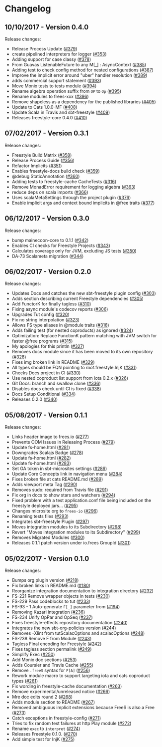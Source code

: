 # Changelog

## 10/10/2017 - Version 0.4.0

Release changes:

* Release Process Update ([#379](https://github.com/frees-io/freestyle/pull/379))
* create pipelined interpreters for logger ([#353](https://github.com/frees-io/freestyle/pull/353))
* Adding support for case classy ([#378](https://github.com/frees-io/freestyle/pull/378))
* From Guavas ListenableFuture to any M[_] : AsyncContext ([#385](https://github.com/frees-io/freestyle/pull/385))
* Adding test to check config method for nested configurations ([#387](https://github.com/frees-io/freestyle/pull/387))
* Improve the implicit error around "uber" handler resolution ([#389](https://github.com/frees-io/freestyle/pull/389))
* adds commercial support statement ([#393](https://github.com/frees-io/freestyle/pull/393))
* Move Monix tests to tests module ([#394](https://github.com/frees-io/freestyle/pull/394))
* Rename algebra operation suffix from `OP` to `Op` ([#395](https://github.com/frees-io/freestyle/pull/395))
* Rename modules to frees-xxx ([#396](https://github.com/frees-io/freestyle/pull/396))
* Remove shapeless as a dependency for the published libraries ([#405](https://github.com/frees-io/freestyle/pull/405))
* Update to Cats 1.0.0-MF ([#408](https://github.com/frees-io/freestyle/pull/408))
* Update Scala in Travis and sbt-freestyle ([#409](https://github.com/frees-io/freestyle/pull/409))
* Releases freestyle-core 0.4.0 ([#410](https://github.com/frees-io/freestyle/pull/410))


## 07/02/2017 - Version 0.3.1

Release changes:

* Freestyle Build Matrix ([#358](https://github.com/frees-io/freestyle/pull/358))
* Release Process Guide ([#356](https://github.com/frees-io/freestyle/pull/356))
* Refactor Implicits ([#351](https://github.com/frees-io/freestyle/pull/351))
* Enables freestyle-docs build check  ([#359](https://github.com/frees-io/freestyle/pull/359))
* @debug StaticAnnotation ([#360](https://github.com/frees-io/freestyle/pull/360))
* Adding tests to freestyle-cache CacheTests ([#316](https://github.com/frees-io/freestyle/pull/316))
* Remove MonadError requirement for logging algebra ([#363](https://github.com/frees-io/freestyle/pull/363))
* reduce deps on scala imports ([#366](https://github.com/frees-io/freestyle/pull/366))
* Uses scalaMetaSettings through the project plugin ([#376](https://github.com/frees-io/freestyle/pull/376))
* Enable implicit args and context bound implicits in @free traits ([#377](https://github.com/frees-io/freestyle/pull/377))


## 06/12/2017 - Version 0.3.0

Release changes:

* bump mainecoon-core to 0.1.1 ([#342](https://github.com/frees-io/freestyle/pull/342))
* Enables CI checks for Freestyle Projects ([#343](https://github.com/frees-io/freestyle/pull/343))
* Calculates coverage only for JVM, excluding JS tests ([#350](https://github.com/frees-io/freestyle/pull/350))
* DA-73 Scalameta migration ([#344](https://github.com/frees-io/freestyle/pull/344))


## 06/02/2017 - Version 0.2.0

Release changes:

* Updates Docs and catches the new sbt-freestyle plugin config ([#303](https://github.com/frees-io/freestyle/pull/303))
* Adds section describing current Freestyle dependencies ([#305](https://github.com/frees-io/freestyle/pull/305))
* Add FunctorK for finally tagless ([#310](https://github.com/frees-io/freestyle/pull/310))
* Fixing async module's codecov reports ([#306](https://github.com/frees-io/freestyle/pull/306))
* Upgrades Tut config ([#320](https://github.com/frees-io/freestyle/pull/320))
* Fix no string interpolation ([#323](https://github.com/frees-io/freestyle/pull/323))
* Allows FS type aliases in @module traits ([#318](https://github.com/frees-io/freestyle/pull/318))
* Adds failing test (for nested coproducts) as ignored ([#324](https://github.com/frees-io/freestyle/pull/324))
* Optimization: Replace FunctionK pattern matching with JVM switch for faster @free programs ([#315](https://github.com/frees-io/freestyle/pull/315))
* My apologies for this println ([#327](https://github.com/frees-io/freestyle/pull/327))
* Removes docs module since it has been moved to its own repository ([#328](https://github.com/frees-io/freestyle/pull/328))
* Fixes img broken link in README ([#329](https://github.com/frees-io/freestyle/pull/329))
* All types should be FQN pointing to _root_.freestyle.InjK ([#331](https://github.com/frees-io/freestyle/pull/331))
* Checks Docs project in CI ([#330](https://github.com/frees-io/freestyle/pull/330))
* Use nested coproduct list support from Iota 0.2.x ([#326](https://github.com/frees-io/freestyle/pull/326))
* Git Docs: branch and swallow clone ([#336](https://github.com/frees-io/freestyle/pull/336))
* Disables docs check until CI is fixed ([#338](https://github.com/frees-io/freestyle/pull/338))
* Docs Setup Conditional ([#334](https://github.com/frees-io/freestyle/pull/334))
* Releases 0.2.0 ([#340](https://github.com/frees-io/freestyle/pull/340))


## 05/08/2017 - Version 0.1.1

Release changes:

* Links header image to frees.io ([#277](https://github.com/frees-io/freestyle/pull/277))
* Prevents OOM Issues in Releasing Process ([#279](https://github.com/frees-io/freestyle/pull/279))
* Update fs-home.html ([#281](https://github.com/frees-io/freestyle/pull/281))
* Downgrades Scalajs Badge ([#278](https://github.com/frees-io/freestyle/pull/278))
* Update fs-home.html ([#282](https://github.com/frees-io/freestyle/pull/282))
* Update fs-home.html ([#283](https://github.com/frees-io/freestyle/pull/283))
* Set GA token in sbt-microsites settings ([#286](https://github.com/frees-io/freestyle/pull/286))
* Update Core Concepts link in navigation menu ([#284](https://github.com/frees-io/freestyle/pull/284))
* Fixes broken file at cats README.md ([#289](https://github.com/frees-io/freestyle/pull/289))
* Adds viewport meta Tag ([#290](https://github.com/frees-io/freestyle/pull/290))
* Removes sudo: required from Travis file ([#291](https://github.com/frees-io/freestyle/pull/291))
* Fix org in docs to show stars and watchers ([#294](https://github.com/frees-io/freestyle/pull/294))
* Fixed problem with a test application.conf file being included on the freestyle deployed jars… ([#295](https://github.com/frees-io/freestyle/pull/295))
* Changes microsite org to `frees-io` ([#296](https://github.com/frees-io/freestyle/pull/296))
* Renaming tests files ([#293](https://github.com/frees-io/freestyle/pull/293))
* Integrates sbt-freestyle Plugin ([#297](https://github.com/frees-io/freestyle/pull/297))
* Moves integration modules to its Subdirectory ([#298](https://github.com/frees-io/freestyle/pull/298))
* Revert "Moves integration modules to its Subdirectory" ([#299](https://github.com/frees-io/freestyle/pull/299))
* Removes Migrated Modules ([#300](https://github.com/frees-io/freestyle/pull/300))
* Releases 0.1.1 patch version under io.frees GroupId ([#301](https://github.com/frees-io/freestyle/pull/301))


## 05/02/2017 - Version 0.1.0

Release changes:

* Bumps org plugin version ([#218](https://github.com/47deg/freestyle/pull/218))
* Fix broken links in README.md ([#180](https://github.com/47deg/freestyle/pull/180))
* Reorganize integration documentation to integration directory ([#232](https://github.com/47deg/freestyle/pull/232))
* FS-221 Remove wrapper objects in tests ([#230](https://github.com/47deg/freestyle/pull/230))
* FS-229 Pass codeblocks to tut ([#233](https://github.com/47deg/freestyle/pull/233))
* FS-93 - 1 Auto-generate `F[_]` parameter from  ([#194](https://github.com/47deg/freestyle/pull/194))
* Removing Kazari integration ([#236](https://github.com/47deg/freestyle/pull/236))
* FS-234 Unify OpPar and OpSeq ([#237](https://github.com/47deg/freestyle/pull/237))
* Fixes freestyle-effects repository documentation ([#240](https://github.com/47deg/freestyle/pull/240))
* Integrates the new sbt-org-policies version ([#244](https://github.com/47deg/freestyle/pull/244))
* Removes -Xlint from tutScalacOptions and scalacOptions ([#248](https://github.com/47deg/freestyle/pull/248))
* FS-238 Remove F from Module ([#243](https://github.com/47deg/freestyle/pull/243))
* Tagless Final encoding for Freestyle ([#242](https://github.com/47deg/freestyle/pull/242))
* Fixes tagless section permalink ([#249](https://github.com/47deg/freestyle/pull/249))
* Simplify Exec ([#250](https://github.com/47deg/freestyle/pull/250))
* Add Monix doc sections ([#253](https://github.com/47deg/freestyle/pull/253))
* Adds Coursier and Travis Cache ([#255](https://github.com/47deg/freestyle/pull/255))
* Remove `.freeS` syntax for `F[A]` ([#256](https://github.com/47deg/freestyle/pull/256))
* Rework module macro to support targeting iota and cats coproduct types ([#261](https://github.com/47deg/freestyle/pull/261))
* Fix wording in freestyle-cache documentation ([#263](https://github.com/47deg/freestyle/pull/263))
* Remove experimental/unreleased notice ([#266](https://github.com/47deg/freestyle/pull/266))
* Mre doc edits round 2 ([#268](https://github.com/47deg/freestyle/pull/268))
* Adds module section to README ([#267](https://github.com/47deg/freestyle/pull/267))
* Removed ambiguous implicit extensions because FreeS is also a Free ([#273](https://github.com/47deg/freestyle/pull/273))
* Catch exceptions in freestyle-config ([#271](https://github.com/47deg/freestyle/pull/271))
* Tries to fix random test failures at http Play module ([#272](https://github.com/47deg/freestyle/pull/272))
* Rename `exec` to `interpret` ([#274](https://github.com/47deg/freestyle/pull/274))
* Releases Freestyle 0.1.0. ([#270](https://github.com/47deg/freestyle/pull/270))
* Add simple test for InjK ([#275](https://github.com/47deg/freestyle/pull/275))